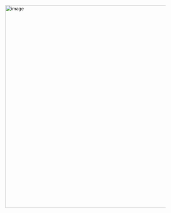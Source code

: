 <img width="1358" height="638" alt="image" src="https://github.com/user-attachments/assets/e2850bfd-3875-43d6-ac1b-942b7589427c" />
